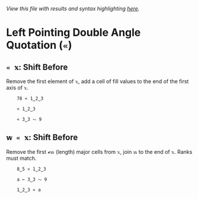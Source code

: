 *View this file with results and syntax highlighting [here](https://mlochbaum.github.io/BQN/help/shiftbefore.html).*

# Left Pointing Double Angle Quotation (`«`)

## `« 𝕩`: Shift Before

Remove the first element of `𝕩`,  add a cell of fill values to the end of the first axis of `𝕩`.

        78 « 1‿2‿3

        « 1‿2‿3

        « 3‿3 ⥊ 9



## `𝕨 « 𝕩`: Shift Before

Remove the first `≠𝕨` (length) major cells from `𝕩`, join `𝕨` to the end of `𝕩`. Ranks must match.

        8‿5 « 1‿2‿3

        a ← 3‿3 ⥊ 9

        1‿2‿3 « a
